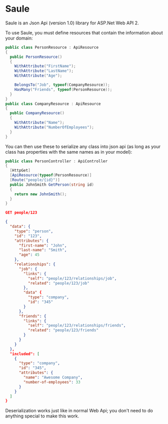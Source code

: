 # Saule
Saule is an Json Api (version 1.0) library for ASP.Net Web API 2.

To use Saule, you must define resources that contain the information
about your domain:
```c#
public class PersonResource : ApiResource 
{
  public PersonResource()
  {
    WithAttribute("FirstName");
    WithAttribute("LastName");
    WithAttribute("Age");

    BelongsTo("Job", typeof(CompanyResource));
    HasMany("Friends", typeof(PersonResource));
  }
}
public class CompanyResource : ApiResource
{
  public CompanyResource()
  {
    WithAttribute("Name");
    WithAttribute("NumberOfEmployees");
  }
}
```

You can then use these to serialize any class into json api
(as long as your class has properties with the same names as
in your model):
```c#
public class PersonController : ApiController
{
  [HttpGet] 
  [ApiResource(typeof(PersonResource)]
  [Route("people/{id}")]
  public JohnSmith GetPerson(string id)
  {
    return new JohnSmith();
  }
}
```

```json
GET people/123

{
  "data": {
    "type": "person",
    "id": "123",
    "attributes": {
      "first-name": "John",
      "last-name": "Smith",
      "age": 45
    },
    "relationships": {
      "job": {
        "links": {
          "self": "people/123/relationships/job",
          "related": "people/123/job"
        },
        "data" {
          "type": "company",
          "id": "345"
        }
      },
      "friends": {
        "links": {
          "self": "people/123/relationships/friends",
          "related": "people/123/friends"
        }
      }
    }
  },
  "included": [
    {
      "type": "company",
      "id": "345",
      "attributes": {
        "name": "Awesome Company",
        "number-of-employees": 33
      }
    }
  ]
}
```

Deserialization works just like in normal Web Api; you don't need
to do anything special to make this work.
